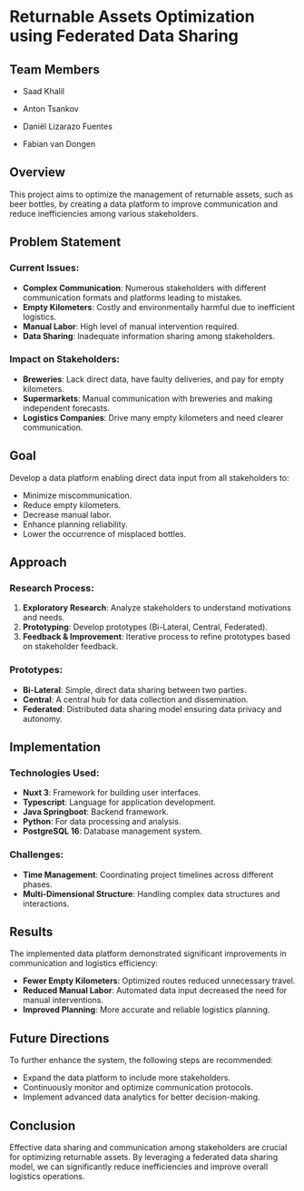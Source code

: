 
# Returnable Assets Optimization using Federated Data Sharing

## Team Members
-   Saad Khalil

-   Anton Tsankov
-   Daniël Lizarazo Fuentes
-   Fabian van Dongen

## Overview

This project aims to optimize the management of returnable assets, such as beer bottles, by creating a data platform to improve communication and reduce inefficiencies among various stakeholders.

## Problem Statement

### Current Issues:

-   **Complex Communication**: Numerous stakeholders with different communication formats and platforms leading to mistakes.
-   **Empty Kilometers**: Costly and environmentally harmful due to inefficient logistics.
-   **Manual Labor**: High level of manual intervention required.
-   **Data Sharing**: Inadequate information sharing among stakeholders.

### Impact on Stakeholders:

-   **Breweries**: Lack direct data, have faulty deliveries, and pay for empty kilometers.
-   **Supermarkets**: Manual communication with breweries and making independent forecasts.
-   **Logistics Companies**: Drive many empty kilometers and need clearer communication.

## Goal

Develop a data platform enabling direct data input from all stakeholders to:

-   Minimize miscommunication.
-   Reduce empty kilometers.
-   Decrease manual labor.
-   Enhance planning reliability.
-   Lower the occurrence of misplaced bottles.

## Approach

### Research Process:

1.  **Exploratory Research**: Analyze stakeholders to understand motivations and needs.
2.  **Prototyping**: Develop prototypes (Bi-Lateral, Central, Federated).
3.  **Feedback & Improvement**: Iterative process to refine prototypes based on stakeholder feedback.

### Prototypes:

-   **Bi-Lateral**: Simple, direct data sharing between two parties.
-   **Central**: A central hub for data collection and dissemination.
-   **Federated**: Distributed data sharing model ensuring data privacy and autonomy.

## Implementation

### Technologies Used:

-   **Nuxt 3**: Framework for building user interfaces.
-   **Typescript**: Language for application development.
-   **Java Springboot**: Backend framework.
-   **Python**: For data processing and analysis.
-   **PostgreSQL 16**: Database management system.

### Challenges:

-   **Time Management**: Coordinating project timelines across different phases.
-   **Multi-Dimensional Structure**: Handling complex data structures and interactions.

## Results

The implemented data platform demonstrated significant improvements in communication and logistics efficiency:

-   **Fewer Empty Kilometers**: Optimized routes reduced unnecessary travel.
-   **Reduced Manual Labor**: Automated data input decreased the need for manual interventions.
-   **Improved Planning**: More accurate and reliable logistics planning.

## Future Directions

To further enhance the system, the following steps are recommended:

-   Expand the data platform to include more stakeholders.
-   Continuously monitor and optimize communication protocols.
-   Implement advanced data analytics for better decision-making.

## Conclusion

Effective data sharing and communication among stakeholders are crucial for optimizing returnable assets. By leveraging a federated data sharing model, we can significantly reduce inefficiencies and improve overall logistics operations.